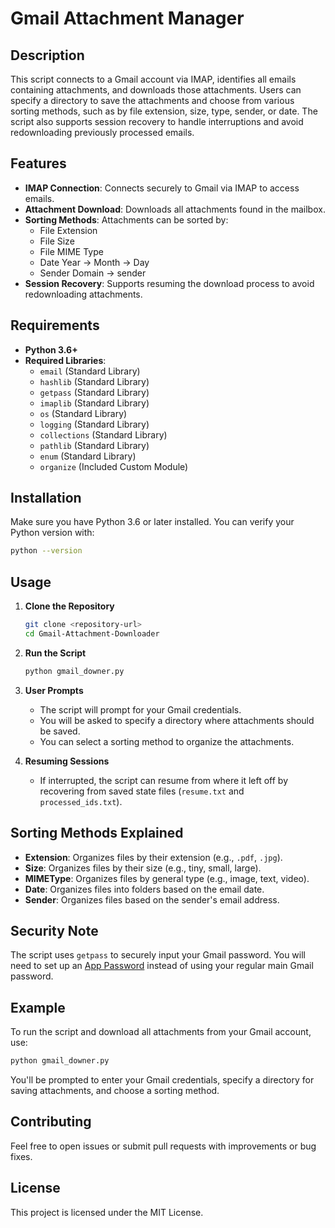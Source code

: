 # Gmail Attachment Manager

## Description

This script connects to a Gmail account via IMAP, identifies all emails containing attachments, and downloads those attachments. Users can specify a directory to save the attachments and choose from various sorting methods, such as by file extension, size, type, sender, or date. The script also supports session recovery to handle interruptions and avoid redownloading previously processed emails.

## Features

- **IMAP Connection**: Connects securely to Gmail via IMAP to access emails.
- **Attachment Download**: Downloads all attachments found in the mailbox.
- **Sorting Methods**: Attachments can be sorted by:
  - File Extension
  - File Size
  - File MIME Type
  - Date Year -> Month -> Day
  - Sender Domain -> sender
- **Session Recovery**: Supports resuming the download process to avoid redownloading attachments.

## Requirements

- **Python 3.6+**
- **Required Libraries**:
  - `email` (Standard Library)
  - `hashlib` (Standard Library)
  - `getpass` (Standard Library)
  - `imaplib` (Standard Library)
  - `os` (Standard Library)
  - `logging` (Standard Library)
  - `collections` (Standard Library)
  - `pathlib` (Standard Library)
  - `enum` (Standard Library)
  - `organize` (Included Custom Module)

## Installation

Make sure you have Python 3.6 or later installed. You can verify your Python version with:

```sh
python --version
```

## Usage

1. **Clone the Repository**

   ```sh
   git clone <repository-url>
   cd Gmail-Attachment-Downloader
   ```

2. **Run the Script**

   ```sh
   python gmail_downer.py
   ```

3. **User Prompts**

   - The script will prompt for your Gmail credentials.
   - You will be asked to specify a directory where attachments should be saved.
   - You can select a sorting method to organize the attachments.

4. **Resuming Sessions**
   - If interrupted, the script can resume from where it left off by recovering from saved state files (`resume.txt` and `processed_ids.txt`).

## Sorting Methods Explained

- **Extension**: Organizes files by their extension (e.g., `.pdf`, `.jpg`).
- **Size**: Organizes files by their size (e.g., tiny, small, large).
- **MIMEType**: Organizes files by general type (e.g., image, text, video).
- **Date**: Organizes files into folders based on the email date.
- **Sender**: Organizes files based on the sender's email address.

## Security Note

The script uses `getpass` to securely input your Gmail password. You will need to set up an [App Password](https://support.google.com/accounts/answer/185833?hl=en) instead of using your regular main Gmail password.

## Example

To run the script and download all attachments from your Gmail account, use:

```sh
python gmail_downer.py
```

You'll be prompted to enter your Gmail credentials, specify a directory for saving attachments, and choose a sorting method.

## Contributing

Feel free to open issues or submit pull requests with improvements or bug fixes.

## License

This project is licensed under the MIT License.
